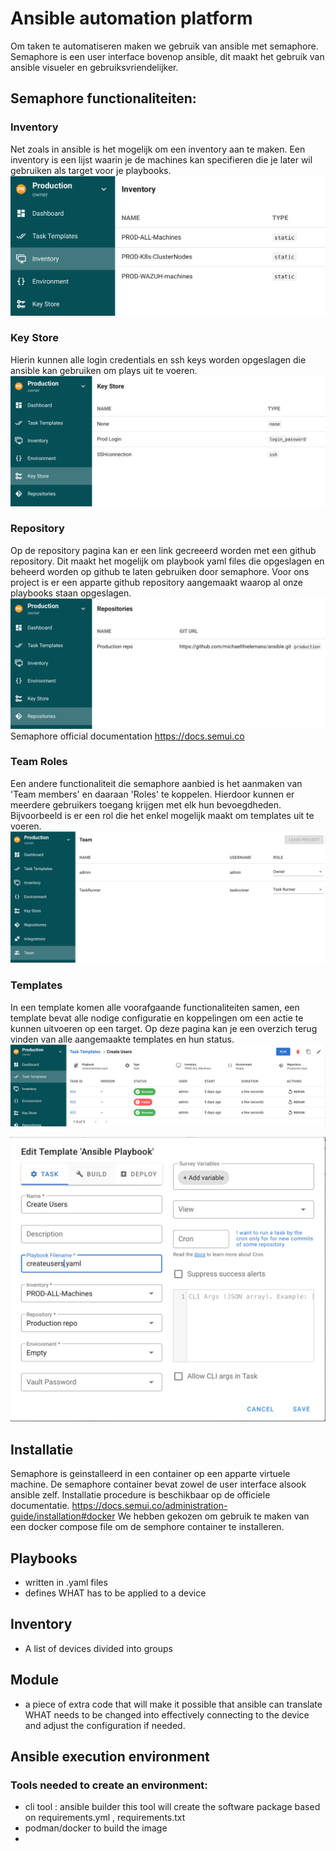 # Ansible automation platform

Om taken te automatiseren maken we gebruik van ansible met semaphore. Semaphore is een user interface bovenop ansible, dit maakt het gebruik van ansible visueler en gebruiksvriendelijker.
## Semaphore functionaliteiten:

### Inventory
Net zoals in ansible is het mogelijk om een inventory aan te maken. Een inventory is een lijst waarin je de machines kan specifieren die je later wil gebruiken als target voor je playbooks.
![inventory](https://github.com/michaelthielemans/ProjectHosting/blob/main/images/semaphore-inventory.png)

### Key Store
Hierin kunnen alle login credentials en ssh keys worden opgeslagen die ansible kan gebruiken om plays uit te voeren.
![keystore](https://github.com/michaelthielemans/ProjectHosting/blob/main/images/semaphore-keystore.png)

### Repository
Op de repository pagina kan er een link gecreeerd worden met een github repository. Dit maakt het mogelijk om playbook yaml files die opgeslagen en beheerd worden op github te laten gebruiken door semaphore. Voor ons project is er een apparte github repository aangemaakt waarop al onze playbooks staan opgeslagen.
![repository](https://github.com/michaelthielemans/ProjectHosting/blob/main/images/semaphore-repository.png)
Semaphore official documentation https://docs.semui.co

### Team Roles
Een andere functionaliteit die semaphore aanbied is het aanmaken van 'Team members' en daaraan 'Roles' te koppelen. Hierdoor kunnen er meerdere gebruikers toegang krijgen met elk hun bevoegdheden. Bijvoorbeeld is er een rol die het enkel mogelijk maakt om templates uit te voeren.
![teamroles](https://github.com/michaelthielemans/ProjectHosting/blob/main/images/semaphore-teamroles.png)

### Templates
In een template komen alle voorafgaande functionaliteiten samen, een template bevat alle nodige configuratie en koppelingen om een actie te kunnen uitvoeren op een target.
Op deze pagina kan je een overzich terug vinden van alle aangemaakte templates en hun status.
![templates](https://github.com/michaelthielemans/ProjectHosting/blob/main/images/semaphore-templates.png)

![template](https://github.com/michaelthielemans/ProjectHosting/blob/main/images/semaphore-template.png)

## Installatie
Semaphore is geinstalleerd in een container op een apparte virtuele machine. De semaphore container bevat zowel de user interface alsook ansible zelf. Installatie procedure is beschikbaar op de officiele documentatie. https://docs.semui.co/administration-guide/installation#docker
We hebben gekozen om gebruik te maken van een docker compose file om de semphore container te installeren.


## Playbooks
- written in .yaml files
- defines WHAT has to be applied to a device

## Inventory
- A list of devices divided into groups

## Module
- a piece of extra code that will make it possible that ansible can translate WHAT needs to be changed into effectively connecting to the device and adjust the configuration if needed.



## Ansible execution environment
### Tools needed to create an environment:
  - cli tool : ansible builder
     this tool will create the software package based on requirements.yml , requirements.txt
  - podman/docker to build the image
  -   
